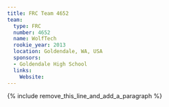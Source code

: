 ```yaml
---
title: FRC Team 4652
team:
  type: FRC
  number: 4652
  name: WolfTech
  rookie_year: 2013
  location: Goldendale, WA, USA
  sponsors:
  - Goldendale High School
  links:
    Website:
---
```


{% include remove_this_line_and_add_a_paragraph %}